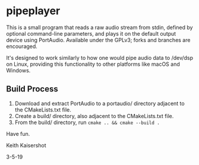 pipeplayer
==========

This is a small program that reads a raw audio stream from stdin, defined by optional command-line parameters, and plays it on the default output device using PortAudio. Available under the GPLv3; forks and branches are encouraged.

It's designed to work similarly to how one would pipe audio data to /dev/dsp on Linux, providing this functionality to other platforms like macOS and Windows.

Build Process
-------------

1. Download and extract PortAudio to a portaudio/ directory adjacent to the CMakeLists.txt file.
2. Create a build/ directory, also adjacent to the CMakeLists.txt file.
3. From the build/ directory, run `cmake .. && cmake --build .`

Have fun.

Keith Kaisershot

3-5-19
